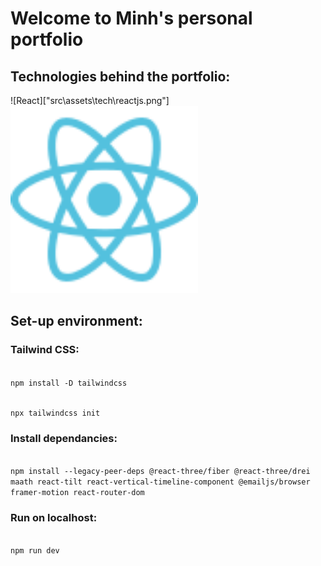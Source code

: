 # Welcome to Minh's personal portfolio
## Technologies behind the portfolio:
![React]["src\assets\tech\reactjs.png"]
<img src="src\assets\tech\reactjs.png" width="300" />

## Set-up environment:

### Tailwind CSS:
<code>
npm install -D tailwindcss

npx tailwindcss init
</code>

### Install dependancies:
<code>
npm install --legacy-peer-deps @react-three/fiber @react-three/drei maath react-tilt react-vertical-timeline-component @emailjs/browser framer-motion react-router-dom
</code>

### Run on localhost: 
<code>
npm run dev
</code>
